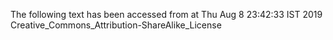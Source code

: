 The following text has been accessed from at Thu Aug 8 23:42:33 IST 2019
Creative_Commons_Attribution-ShareAlike_License
